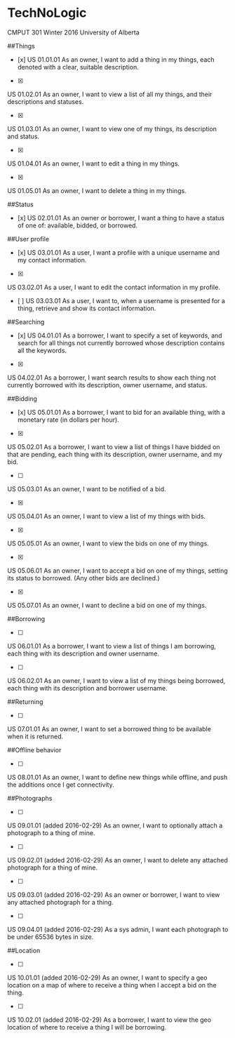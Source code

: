 # TechNoLogic
CMPUT 301 Winter 2016 University of Alberta

##Things
- [x]
US 01.01.01
As an owner, I want to add a thing in my things, each denoted with a clear, suitable description.

- [x]
US 01.02.01
As an owner, I want to view a list of all my things, and their descriptions and statuses.

- [x]
US 01.03.01
As an owner, I want to view one of my things, its description and status.

- [x]
US 01.04.01
As an owner, I want to edit a thing in my things.

- [x]
US 01.05.01
As an owner, I want to delete a thing in my things.

##Status
- [x]
US 02.01.01
As an owner or borrower, I want a thing to have a status of one of: available, bidded, or borrowed.

##User profile
- [x]
US 03.01.01
As a user, I want a profile with a unique username and my contact information.
- [x]
US 03.02.01
As a user, I want to edit the contact information in my profile.
- [ ]
US 03.03.01
As a user, I want to, when a username is presented for a thing, retrieve and show its contact information.

##Searching
- [x]
US 04.01.01
As a borrower, I want to specify a set of keywords, and search for all things not currently borrowed whose description contains all the keywords.
- [x]
US 04.02.01
As a borrower, I want search results to show each thing not currently borrowed with its description, owner username, and status.

##Bidding
- [x]
US 05.01.01
As a borrower, I want to bid for an available thing, with a monetary rate (in dollars per hour).

- [x]
US 05.02.01
As a borrower, I want to view a list of things I have bidded on that are pending, each thing with its description, owner username, and my bid.

- [ ]
US 05.03.01
As an owner, I want to be notified of a bid.

- [x]
US 05.04.01
As an owner, I want to view a list of my things with bids.

- [x]
US 05.05.01
As an owner, I want to view the bids on one of my things.

- [x]
US 05.06.01
As an owner, I want to accept a bid on one of my things, setting its status to borrowed. (Any other bids are declined.)

- [x]
US 05.07.01
As an owner, I want to decline a bid on one of my things.

##Borrowing

- [ ]
US 06.01.01
As a borrower, I want to view a list of things I am borrowing, each thing with its description and owner username.

- [ ]
US 06.02.01
As an owner, I want to view a list of my things being borrowed, each thing with its description and borrower username.

##Returning

- [ ]
US 07.01.01
As an owner, I want to set a borrowed thing to be available when it is returned.

##Offline behavior

- [ ]
US 08.01.01
As an owner, I want to define new things while offline, and push the additions once I get connectivity.

##Photographs

- [ ]
US 09.01.01 (added 2016-02-29)
As an owner, I want to optionally attach a photograph to a thing of mine.

- [ ]
US 09.02.01 (added 2016-02-29)
As an owner, I want to delete any attached photograph for a thing of mine.

- [ ]
US 09.03.01 (added 2016-02-29)
As an owner or borrower, I want to view any attached photograph for a thing.

- [ ]
US 09.04.01 (added 2016-02-29)
As a sys admin, I want each photograph to be under 65536 bytes in size.

##Location

- [ ]
US 10.01.01 (added 2016-02-29)
As an owner, I want to specify a geo location on a map of where to receive a thing when I accept a bid on the thing.

- [ ]
US 10.02.01 (added 2016-02-29)
As a borrower, I want to view the geo location of where to receive a thing I will be borrowing.



